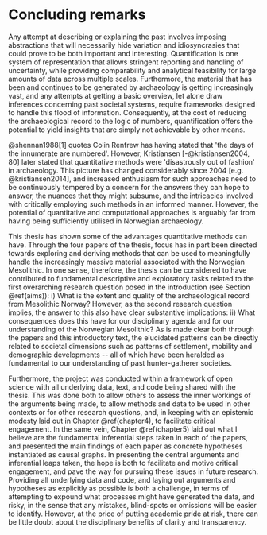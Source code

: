 # Concluding remarks

Any attempt at describing or explaining the past involves imposing abstractions that will necessarily hide variation and idiosyncrasies that could prove to be both important and interesting. Quantification is one system of representation that allows stringent reporting and handling of uncertainty, while providing comparability and analytical feasibility for large amounts of data across multiple scales. Furthermore, the material that has been and continues to be generated by archaeology is getting increasingly vast, and any attempts at getting a basic overview, let alone draw inferences concerning past societal systems, require frameworks designed to handle this flood of information. Consequently, at the cost of reducing the archaeological record to the logic of numbers, quantification offers the potential to yield insights that are simply not achievable by other means. 

@shennan1988[1] quotes Colin Renfrew has having stated that 'the days of the innumerate are numbered'. However, Kristiansen [-@kristiansen2004, 80] later stated that quantitative methods were 'disastrously out of fashion' in archaeology. This picture has changed considerably since 2004 [e.g. @kristiansen2014], and increased enthusiasm for such approaches need to be continuously tempered by a concern for the answers they can hope to answer, the nuances that they might subsume, and the intricacies involved with critically employing such methods in an informed manner. However, the potential of quantitative and computational approaches is arguably far from having being sufficiently utilised in Norwegian archaeology. 

This thesis has shown some of the advantages quantitative methods can have. Through the four papers of the thesis, focus has in part been directed towards exploring and deriving methods that can be used to meaningfully handle the increasingly massive material associated with the Norwegian Mesolithic. In one sense, therefore, the thesis can be considered to have contributed to fundamental descriptive and exploratory tasks related to the first overarching research question posed in the introduction (see Section \@ref(aims)): i) What is the extent and quality of the archaeological record from Mesolithic Norway? However, as the second research question implies, the answer to this also have clear substantive implications: ii) What consequences does this have for our disciplinary agenda and for our understanding of the Norwegian Mesolithic? As is made clear both through the papers and this introductory text, the elucidated patterns can be directly related to societal dimensions such as patterns of settlement, mobility and demographic developments -- all of which have been heralded as fundamental to our understanding of past hunter-gatherer societies.

Furthermore, the project was conducted within a framework of open science with all underlying data, text, and code being shared with the thesis. This was done both to allow others to assess the inner workings of the arguments being made, to allow methods and data to be used in other contexts or for other research questions, and, in keeping with an epistemic modesty laid out in Chapter \@ref(chapter4), to facilitate critical engagement. In the same vein, Chapter \@ref(chapter5) laid out what I believe are the fundamental inferential steps taken in each of the papers, and presented the main findings of each paper as concrete hypotheses instantiated as causal graphs. In presenting the central arguments and inferential leaps taken, the hope is both to facilitate and motive critical engagement, and pave the way for pursuing these issues in future research. Providing all underlying data and code, and laying out arguments and hypotheses as explicitly as possible is both a challenge, in terms of attempting to expound what processes might have generated the data, and risky, in the sense that any mistakes, blind-spots or omissions will be easier to identify. However, at the price of putting academic pride at risk, there can be little doubt about the disciplinary benefits of clarity and transparency. 

<!-- The first two papers of the thesis were concerned with assessing, proposing and making available for use a new method for the shoreline dating of coastal Stone Age sites in the region, which was released as an R package free for anyone to employ. Chronological information is fundamental to archaeology, and so any method that can be drawn on to improve our control of when past events occurred is invaluable to the discipline. Furthermore, shoreline dating is especially important for Norwegian Mesolithic research given the generally poor preservation of organic material suitable for radiocarbon dating, and the vast amount of surveyed sites where other forms of temporal data is altogether limited or unavailable. However, as was made clear in the papers and this introductory text, the proposed method would benefit from a comprehensive suite of further exploration and independent testing of its applicability. Independent testing will be important for assessing the reliability of the method, while an extensions to other areas, inclusion of more data or other variables that might be relevant to the site-sea relationship could all reveal nuances that has implications for how the method could be adjusted for different contexts. Furthermore, given as the method is dependent on how people have utilised the coast, its applicability is directly related to a range of behavioural and societal dimensions. Elucidating such nuances therefore also stand to to improve our understanding of past coastal adaptation.  -->

<!-- As the code used for employing the proposed method for shoreline dating and that used for its original development is made freely available, the approach can readily be extended to any area where geological control of past shoreline displacement is available. This will most immediately be relevant for other areas of Fennoscandia where shoreline dating has previously been applied, including large swathes of the coast of Norway [e.g. @bjerck2008], Finland [e.g. @tallavaara2020] and Sweden [e.g. @nordqvist2000, 110--120]. However, the general principle of dating sites based on their distance to shifting shorelines could prove useful in many areas of the world, including other regions with a continuous shoreline regression such as parts of North America [@wren2020]. Extending the general principle to areas subjected to sea-level rise could also prove fruitful, as, at the very least, when a site location was inundated can be assumed to represent the latest possible use of the site and can thus provide a *terminus ante quem* date. -->

<!-- The third paper of the thesis was concerned with exploring the composition of lithic assemblages using multivariate statistics to structure and help consistently scale an analysis of a larger number of lithic assemblages -- 55 in total, each of which consists of hundreds to several thousand artefacts. Apart from demonstrating some of the potential of using exploratory statistics in this manner, which has been done to a limited extent in Norwegian Mesolithic research, the analysis also identified some patterns that were given a direct substantive interpretation. These were that the proportion of secondarily worked lithics and the density of lithics in the assemblages reflects general characteristics of the mobility patterns associated with the deposition of the material.  However, as the framework was adapted from settings outside the Fennoscandian Mesolithic [see @clark2017], its applicability in the region will require further      -->

<!-- The fourth and final paper of the thesis -->


<!-- The first two papers cntributed an assessment and development of a new method for shoreline dating coastal Stone Age sites in the region. The third paper employed exploratory multivariate statistics to assess a larger number of lithic inventories, each consisting of hundreds of artefacts, and explored variation in their composition over time. Finally, the method for shoreline dating was used to date a large number of sites within the study region and compared the derived summed probability of these dates to that of the summed probability of radiocarbon dates from within the same region.  -->
